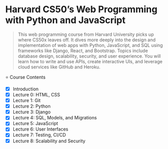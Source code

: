 # Harvard CS50’s Web Programming with Python and JavaScript

> This web programming course from Harvard University picks up where CS50x leaves off. It dives more deeply into the design and implementation of web apps with Python, JavaScript, and SQL using frameworks like Django, React, and Bootstrap. Topics include database design, scalability, security, and user experience. You will learn how to write and use APIs, create interactive UIs, and leverage cloud services like GitHub and Heroku.

⭐️ Course Contents
-[x] Introduction
-[x] Lecture 0: HTML, CSS
-[x] Lecture 1: Git
-[x] Lecture 2: Python
-[x] Lecture 3: Django
-[x] Lecture 4: SQL, Models, and Migrations
-[x] Lecture 5: JavaScript
-[x] Lecture 6: User Interfaces
-[x] Lecture 7: Testing, CI/CD
-[x] Lecture 8: Scalability and Security
